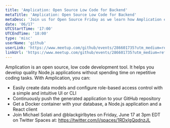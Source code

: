 ```yaml
---
title: 'Amplication: Open Source Low Code for Backend'
metaTitle: 'Amplication: Open Source Low Code for Backend'
metaDesc: 'Join us for Open Source Friday as we learn how Amplication empowers front end developers to create backend services.'
date: '06/17'
UTCStartTime: '17:00'
UTCEndTime: '18:00'
type: 'misc'
userName: 'github'
userLink: 'https://www.meetup.com/github/events/286601735?utm_medium=referral&utm_campaign=share-btn_savedevents_share_modal&utm_source=link'
linkUrl: 'https://www.meetup.com/github/events/286601735?utm_medium=referral&utm_campaign=share-btn_savedevents_share_modal&utm_source=link'
---
```


Amplication is an open source, low code development tool. It helps you develop quality Node.js applications without spending time on repetitive coding tasks.
With Amplication, you can:

- Easily create data models and configure role-based access control with a simple and intuitive UI or CLI
- Continuously push the generated application to your GitHub repository
- Get a Docker container with your database, a Node.js application and a React client
- Join Michael Solati and @blackgirlbytes on Friday, June 17 at 3pm EDT on Twitter Spaces at: https://twitter.com/i/spaces/1RDxlgQqdnzJL
